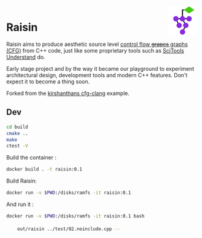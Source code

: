 <img src="./icon/raisin.svg" align="right" width="15%" title="Raisin">

# Raisin

Raisin aims to produce aesthetic source level [control flow ~~grapes~~ graphs (CFG)](https://en.wikipedia.org/wiki/Control-flow_graph) from C++ code, just like some proprietary tools such as [SciTools Understand](https://scitools.com/feature/control-flow-graphs/) do.

Early stage project and by the way it became our playground to experiment architectural design, development tools and modern C++ features. Don't expect it to become a thing soon.

Forked from the [kirshanthans cfg-clang](https://github.com/kirshanthans/cfg-clang) example.

## Dev

```bash
cd build
cmake ..
make
ctest -V
```


Build the container :
```sh
docker build . -t raisin:0.1
```

Build Raisin:
```sh
docker run -v $PWD:/disks/ramfs -it raisin:0.1
```

And run it :
```sh
docker run -v $PWD:/disks/ramfs -it raisin:0.1 bash

	out/raisin ../test/02.noinclude.cpp --
```

